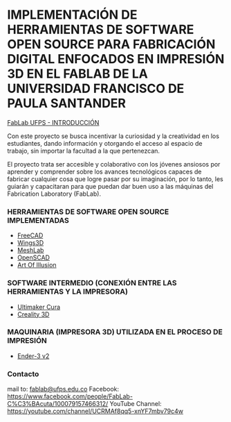 # IMPLEMENTACIÓN DE HERRAMIENTAS DE SOFTWARE OPEN SOURCE PARA FABRICACIÓN DIGITAL ENFOCADOS EN IMPRESIÓN 3D EN EL FABLAB DE LA UNIVERSIDAD FRANCISCO DE PAULA SANTANDER

[FabLab UFPS - INTRODUCCIÓN](https://youtu.be/tpIBEkD3RAQ)

Con este proyecto se busca incentivar la curiosidad y la creatividad en los estudiantes, dando información y otorgando el acceso al espacio de trabajo, sin importar la facultad a la que pertenezcan.

El proyecto trata ser accesible y colaborativo con los jóvenes ansiosos por aprender y comprender sobre los avances tecnológicos capaces de fabricar cualquier cosa que logre pasar por su imaginación, por lo tanto, les guiarán y capacitaran para que puedan dar buen uso a las máquinas del Fabrication Laboratory (FabLab).

### HERRAMIENTAS DE SOFTWARE OPEN SOURCE IMPLEMENTADAS

* [FreeCAD](https://www.freecadweb.org/)
* [Wings3D](http://www.wings3d.com/)
* [MeshLab](https://www.meshlab.net/)
* [OpenSCAD](https://openscad.org/)
* [Art Of Illusion](http://www.artofillusion.org/)

### SOFTWARE INTERMEDIO (CONEXIÓN ENTRE LAS HERRAMIENTAS Y LA IMPRESORA)
* [Ultimaker Cura](https://ultimaker.com/es/software/ultimaker-cura)
* [Creality 3D](https://www.creality.com/)

### MAQUINARIA (IMPRESORA 3D) UTILIZADA EN EL PROCESO DE IMPRESIÓN

* [Ender-3 v2](https://www.amazon.com/-/es/Ender-V2-actualizada-alimentaci%C3%B3n-construcci%C3%B3n/dp/B088GTBQWD?th=1)

### Contacto

mail to: fablab@ufps.edu.co
Facebook: https://www.facebook.com/people/FabLab-C%C3%BAcuta/100079157466312/
YouTube Channel: https://youtube.com/channel/UCRMAf8qq5-xnYF7mbv79c4w